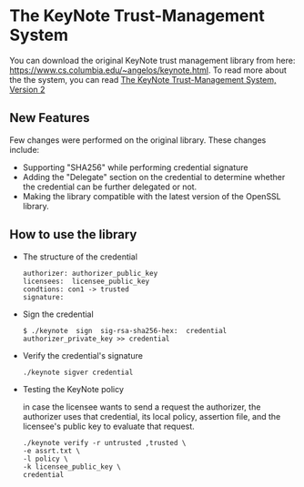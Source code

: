 # The KeyNote Trust-Management System 
You can download the original KeyNote trust management library from here: https://www.cs.columbia.edu/~angelos/keynote.html. 
To read more about the the system, you can read [The KeyNote Trust-Management System, Version 2](https://datatracker.ietf.org/doc/rfc2704/)

## New Features 

Few changes were performed on the original library. These changes include:

- Supporting "SHA256" while performing credential signature 
- Adding the "Delegate" section on the credential to determine whether the credential can be further delegated or not. 
- Making the library compatible with the latest version of the OpenSSL library. 

## How to use the library  

- The structure of the credential  

  ```
  authorizer: authorizer_public_key 
  licensees:  licensee_public_key  
  condtions: con1 -> trusted 
  signature:
  ```

- Sign the credential

  ```
  $ ./keynote  sign  sig-rsa-sha256-hex:  credential authorizer_private_key >> credential
  ```

- Verify the credential's signature

  ```
  ./keynote sigver credential  
  ```

- Testing the KeyNote policy

  in case the  licensee wants to send  a request  the authorizer,   the  authorizer uses that credential, its local policy, assertion file,  and the licensee's public key to evaluate that request.

  ```
  ./keynote verify -r untrusted ,trusted \
  -e assrt.txt \
  -l policy \
  -k licensee_public_key \
  credential
  ```

  
